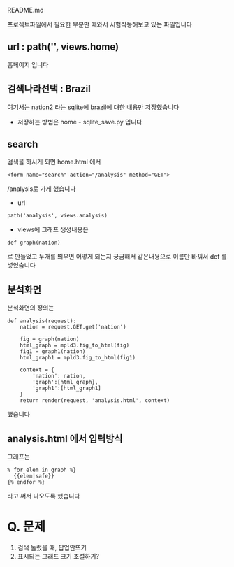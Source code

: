 README.md

프로젝트파일에서 필요한 부분만 떼와서 시험작동해보고 있는 파일입니다





## url : path('', views.home)

홈페이지 입니다



## 검색나라선택 : Brazil

여기서는 nation2 라는 sqlite에 brazil에 대한 내용만 저장했습니다

- 저장하는 방법은 home  - sqlite_save.py 입니다



## search

검색을 하시게 되면 home.html 에서 

```
<form name="search" action="/analysis" method="GET">
```

/analysis로 가게 했습니다

- url

```
path('analysis', views.analysis)
```

* views에 그래프 생성내용은  

```
def graph(nation)
```

로 만들었고  두개를 띄우면 어떻게 되는지 궁금해서 같은내용으로 이름만 바꿔서 def 를 넣었습니다

## 분석화면

분석화면의 정의는

```
def analysis(request):
    nation = request.GET.get('nation')

    fig = graph(nation)
    html_graph = mpld3.fig_to_html(fig)
    fig1 = graph1(nation)
    html_graph1 = mpld3.fig_to_html(fig1)

    context = {
        'nation': nation,
        'graph':[html_graph],
        'graph1':[html_graph1]
    }
    return render(request, 'analysis.html', context)
```

했습니다

## analysis.html 에서 입력방식

그래프는 

```
% for elem in graph %}
  {{elem|safe}}
{% endfor %}
```

라고 써서 나오도록 했습니다





# Q. 문제

1. 검색 눌렀을 때, 팝업안뜨기
2. 표시되는 그래프 크기 조절하기?
